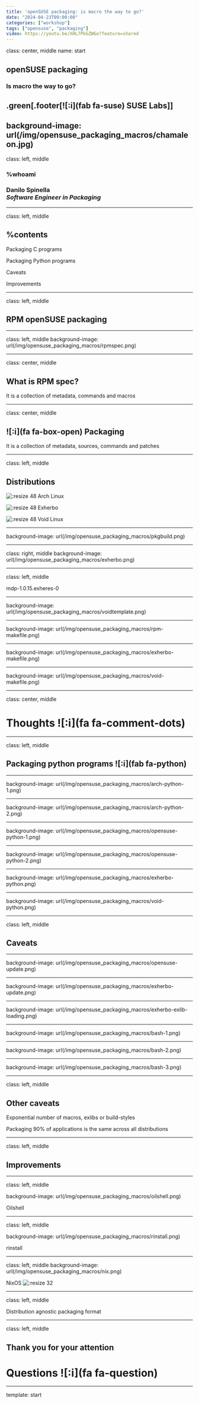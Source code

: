 ```yaml
---
title: 'openSUSE packaging: is macro the way to go?'
date: "2024-04-23T09:00:00"
categories: ["workshop"]
tags: ["opensuse", "packaging"]
video: https://youtu.be/XHL7PkGZWGo?feature=shared
---
```

class: center, middle
name: start

## openSUSE packaging
### Is macro the way to go?

.green[.footer[![:i](fab fa-suse) SUSE Labs]]
---
background-image: url(/img/opensuse_packaging_macros/chamaleon.jpg)
---
class: left, middle

### %whoami

### Danilo Spinella</br>_Software Engineer in Packaging_

---
class: left, middle

## %contents

Packaging C programs

Packaging Python programs

Caveats

Improvements

---
class: left, middle

## RPM openSUSE packaging

---
class: left, middle
background-image: url(/img/opensuse_packaging_macros/rpmspec.png)

<!--https://build.opensuse.org/projects/home:dspinella/packages/mdp/files/mdp.spec?expand=1 -->

---
class: center, middle

## What is RPM spec?

It is a collection of metadata, commands and macros

---
class: center, middle

## ![:i](fa fa-box-open) Packaging

It is a collection of metadata, sources, commands and patches

---
class: left, middle

## Distributions

![:resize 48](/img/opensuse_packaging_macros/arch.svg) Arch Linux

![:resize 48](/img/opensuse_packaging_macros/exherbo.svg) Exherbo

![:resize 48](/img/opensuse_packaging_macros/void.svg) Void Linux

---
background-image: url(/img/opensuse_packaging_macros/pkgbuild.png)
<!-- https://gitlab.archlinux.org/archlinux/packaging/packages/mdp/-/blob/main/PKGBUILD?ref_type=heads -->

---
class: right, middle
background-image: url(/img/opensuse_packaging_macros/exherbo.png)
<!-- https://gitlab.exherbo.org/DanySpin97/danyspin97-exheres/-/blob/master/packages/app-misc/mdp/mdp-1.0.15.exheres-0 -->

---
class: left, middle

mdp-1.0.15.exheres-0

---
background-image: url(/img/opensuse_packaging_macros/voidtemplate.png)
<!-- https://github.com/void-linux/void-packages/blob/949796da5ac909d0c9a3866d004cf3aca93246b4/srcpkgs/mdp/template -->

---
background-image: url(/img/opensuse_packaging_macros/rpm-makefile.png)

---
background-image: url(/img/opensuse_packaging_macros/exherbo-makefile.png)
<!-- https://www.exherbolinux.org/docs/eapi/exheres-for-smarties.html#src_compile -->

---
background-image: url(/img/opensuse_packaging_macros/void-makefile.png)
<!-- https://github.com/void-linux/void-packages/blob/master/common/build-style/gnu-makefile.sh  -->

---
class: center, middle

# Thoughts ![:i](fa fa-comment-dots) 

---
class: left, middle

## Packaging python programs ![:i](fab fa-python)

---
<!-- https://gitlab.archlinux.org/archlinux/packaging/packages/khard/-/blob/main/PKGBUILD?ref_type=heads -->
background-image: url(/img/opensuse_packaging_macros/arch-python-1.png)

---
background-image: url(/img/opensuse_packaging_macros/arch-python-2.png)

---
<!-- https://build.opensuse.org/projects/devel:languages:python/packages/python-khard/files/python-khard.spec?expand=1 -->
background-image: url(/img/opensuse_packaging_macros/opensuse-python-1.png)

---
background-image: url(/img/opensuse_packaging_macros/opensuse-python-2.png)

---
<!-- https://github.com/danyspin97/exheres/blob/master/packages/app-misc/khard/khard-0.13.0.exheres-0 -->
background-image: url(/img/opensuse_packaging_macros/exherbo-python.png)

---
<!-- https://github.com/void-linux/void-packages/blob/master/srcpkgs/khard/template -->
background-image: url(/img/opensuse_packaging_macros/void-python.png)

---
class: left, middle

## Caveats

---
background-image: url(/img/opensuse_packaging_macros/opensuse-update.png)

---
<!-- https://gitlab.exherbo.org/exherbo/arbor/-/blob/58ef9a71b7bd414394bf6a7ba65b4a953733a6d7/exlibs/python.exlib -->
background-image: url(/img/opensuse_packaging_macros/exherbo-update.png)

---
<!-- https://github.com/danyspin97/exheres/blob/a70af92f8e92f702a02aa9da7154289f6ed7e736/packages/app-admin/yadm/yadm.exlib#L32 -->
background-image: url(/img/opensuse_packaging_macros/exherbo-exlib-loading.png)

---
background-image: url(/img/opensuse_packaging_macros/bash-1.png)

---
background-image: url(/img/opensuse_packaging_macros/bash-2.png)

---
background-image: url(/img/opensuse_packaging_macros/bash-3.png)

---
class: left, middle

## Other caveats

Exponential number of macros, exlibs or build-styles

Packaging 90% of applications is the same across all distributions

---
class: left, middle

## Improvements

---
class: left, middle
<!-- https://www.oilshell.org/blog/2021/01/why-a-new-shell.html#how-is-oil-different-than-bash-or-zsh -->
background-image: url(/img/opensuse_packaging_macros/oilshell.png)

Oilshell

---
class: left, middle
<!-- https://github.com/danyspin97/wpaperd/blob/main/install.yml -->
background-image: url(/img/opensuse_packaging_macros/rinstall.png)

rinstall

---
class: left, middle
background-image: url(/img/opensuse_packaging_macros/nix.png)

NixOS ![:resize 32](/img/opensuse_packaging_macros/nix-logo.png)

<!-- https://github.com/NixOS/nixpkgs/blob/8451d7f4ca93ae1740afa5d2d1cb451c6b9dbd5b/pkgs/applications/misc/khard/default.nix#L2 -->

---
class: left, middle

Distribution agnostic packaging format

---
class: left, middle

## Thank you for your attention

# Questions ![:i](fa fa-question)

---
template: start


